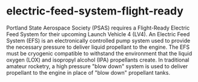 # electric-feed-system-flight-ready

Portland State Aerospace Society (PSAS) requires a Flight-Ready Electric Feed System for their upcoming Launch Vehicle 4 (LV4). An Electric Feed System (EFS) is an electronically controlled pump system used to provide the necessary pressure to deliver liquid propellant to the engine. The EFS must be cryogenic compatible to withstand the environment that the liquid oxygen (LOX) and isopropyl alcohol (IPA) propellants create. In traditional amateur rocketry, a high pressure "blow down" system is used to deliver propellant to the engine in place of "blow down" propellant tanks. 
